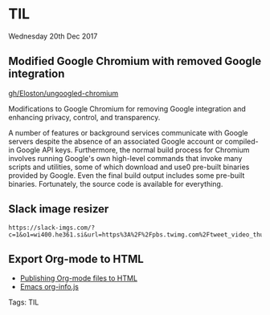# TIL

Wednesday 20th Dec 2017


## Modified Google Chromium with removed Google integration

[gh/Eloston/ungoogled-chromium](https://ungoogled-software.github.io/ungoogled-chromium-binaries/)

Modifications to Google Chromium for removing Google integration and enhancing
privacy, control, and transparency.

A number of features or background services communicate with Google servers
despite the absence of an associated Google account or compiled-in Google API
keys. Furthermore, the normal build process for Chromium involves running
Google's own high-level commands that invoke many scripts and utilities, some of
which download and use0 pre-built binaries provided by Google. Even the final
build output includes some pre-built binaries. Fortunately, the source code is
available for everything.


## Slack image resizer

```
https://slack-imgs.com/?c=1&o1=wi400.he361.si&url=https%3A%2F%2Fpbs.twimg.com%2Ftweet_video_thumb%2FDRFu4oKUIAA4AmU.jpg
```


## Export Org-mode to HTML

 - [Publishing Org-mode files to HTML](http://orgmode.org/worg/org-tutorials/org-publish-html-tutorial.html)
 - [Emacs org-info.js](http://orgmode.org/worg/code/org-info-js/index.html)


Tags: TIL
